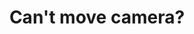 ---
title: 'Can''t move camera?'
redirect_to:
  - 'https://discuss.pencil2d.org/t/cant-move-camera/1166'
---